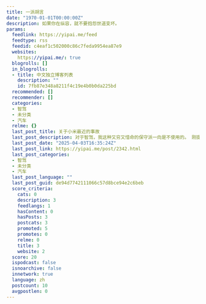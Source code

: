 ```yaml
---
title: 一派胡言
date: "1970-01-01T00:00:00Z"
description: 如果你在纵容，就不要抱怨世道变坏。
params:
  feedlink: https://yipai.me/feed
  feedtype: rss
  feedid: c4eaf1c502000c86c7feda9954ea87e9
  websites:
    https://yipai.me/: true
  blogrolls: []
  in_blogrolls:
  - title: 中文独立博客列表
    description: ""
    id: 7fb87e348a8211f4c19e4b0b0da225bd
  recommended: []
  recommender: []
  categories:
  - 智驾
  - 未分类
  - 汽车
  relme: {}
  last_post_title: 关于小米最近的事故
  last_post_description: 对于智驾，我这种又穷又惜命的保守派一向是不使用的。 刚提 Model 3 的时候，还是春节期间，可以免费体验  […]
  last_post_date: "2025-04-03T16:35:24Z"
  last_post_link: https://yipai.me/post/2342.html
  last_post_categories:
  - 智驾
  - 未分类
  - 汽车
  last_post_language: ""
  last_post_guid: de94d7742111066c57d8bce94e2c6beb
  score_criteria:
    cats: 0
    description: 3
    feedlangs: 1
    hasContent: 0
    hasPosts: 3
    postcats: 3
    promoted: 5
    promotes: 0
    relme: 0
    title: 3
    website: 2
  score: 20
  ispodcast: false
  isnoarchive: false
  innetwork: true
  language: zh
  postcount: 10
  avgpostlen: 0
---
```

